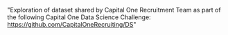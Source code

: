 "Exploration of dataset shared by Capital One Recruitment Team as part of the following Capital One Data Science Challenge: https://github.com/CapitalOneRecruiting/DS"
